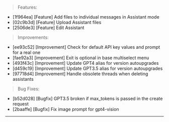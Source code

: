 > Features:
- [1f964ea] [Feature] Add files to individual  messages in Assistant mode
- [02c9b3d] [Feature] Upload Assistant files
- [2506de3] [Feature] Edit Assistant

> Improvements:
- [ee93c52] [Improvement] Check for default API key values and prompt for a real one
- [fae92a3] [improvement] Exit is optional in base multiselect menu
- [493f43c] [Improvement] Update GPT4 alias for version autoupgrades
- [d459c19] [Improvement] Update GPT3.5 alias for version autoupgrades
- [97718d4] [Improvement] Handle obsolete threads when deleting assistants

> Bug Fixes:
- [b52d028] [Bugfix] GPT3.5 broken if max_tokens is passed in the create request
- [2baaffe] [Bugfix] Fix image prompt for gpt4-vision


---
